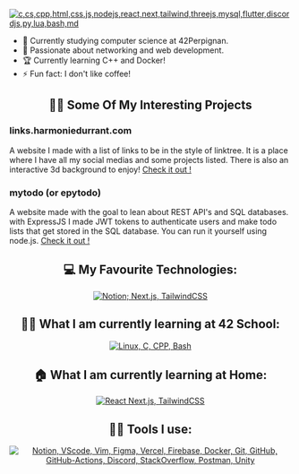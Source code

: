 [![c,cs,cpp,html,css,js,nodejs,react,next,tailwind,threejs,mysql,flutter,discordjs,py,lua,bash,md](https://skillicons.dev/icons?i=c,cs,cpp,html,css,js,nodejs,react,next,tailwind,threejs,mysql,flutter,discordjs,py,lua,bash,md&perline=9)](https://skillicons.dev)


- 🔭 Currently studying computer science at 42Perpignan.
- 🌱 Passionate about networking and web development.
- 🏆 Currently learning C++ and Docker!
- ⚡ Fun fact: I don't like coffee!

<div align="center">

## 👩‍💻 Some Of My Interesting Projects

<div align="left">

### links.harmoniedurrant.com
A website I made with a list of links to be in the style of linktree. It is a place where I have all my social medias and some projects listed. There is also an interactive 3d background to enjoy!
<a href="https://links.harmoniedurrant.com">Check it out !</a>

### mytodo (or epytodo)
A website made with the goal to lean about REST API's and SQL databases. with ExpressJS I made JWT tokens to authenticate users and make todo lists that get stored in the SQL database. You can run it yourself using node.js.
<a href="https://github.com/harmonie-durrant/mytodo">Check it out !</a>

</div>

<div align="center">

## 💻 My Favourite Technologies:

[![Notion; Next.js, TailwindCSS](https://skillicons.dev/icons?i=notion,next,tailwind)](https://skillicons.dev)

## 👩‍🎓 What I am currently learning at 42 School:

[![Linux, C, CPP, Bash](https://skillicons.dev/icons?i=linux,c,cpp,bash)](https://skillicons.dev)

## 🏠 What I am currently learning at Home:

[![React Next.js, TailwindCSS](https://skillicons.dev/icons?i=react,next,tailwind)](https://skillicons.dev)

## 👩‍💻 Tools I use:

[![Notion, VScode, Vim, Figma, Vercel, Firebase, Docker, Git, GitHub, GitHub-Actions, Discord, StackOverflow, Postman, Unity](https://skillicons.dev/icons?i=notion,vscode,vim,figma,vercel,firebase,docker,git,github,githubactions,discord,stackoverflow,postman,unity&perline=7)](https://skillicons.dev)

</div>
